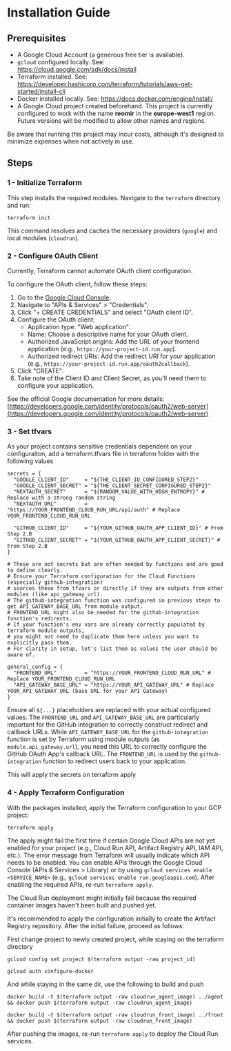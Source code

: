 # Installation Guide

## Prerequisites

*   A Google Cloud Account (a generous free tier is available).
*   `gcloud` configured locally. See: <https://cloud.google.com/sdk/docs/install>
*   Terraform installed. See: <https://developer.hashicorp.com/terraform/tutorials/aws-get-started/install-cli>
*   Docker installed locally. See: <https://docs.docker.com/engine/install/>
*   A Google Cloud project created beforehand. This project is currently configured to work with the name **reomir** in the **europe-west1** region. Future versions will be modified to allow other names and regions.

Be aware that running this project may incur costs, although it's designed to minimize expenses when not actively in use.

## Steps

### 1 - Initialize Terraform

This step installs the required modules. Navigate to the `terraform` directory and run:

```shell
terraform init
```

This command resolves and caches the necessary providers (`google`) and local modules (`cloudrun`).

### 2 - Configure OAuth Client

Currently, Terraform cannot automate OAuth client configuration.


To configure the OAuth client, follow these steps:

1.  Go to the [Google Cloud Console](https://console.cloud.google.com/).
2.  Navigate to "APIs & Services" > "Credentials".
3.  Click "+ CREATE CREDENTIALS" and select "OAuth client ID".
4.  Configure the OAuth client:
    *   Application type: "Web application".
    *   Name: Choose a descriptive name for your OAuth client.
    *   Authorized JavaScript origins: Add the URL of your frontend application (e.g., `https://your-project-id.run.app`).
    *   Authorized redirect URIs: Add the redirect URI for your application (e.g., `https://your-project-id.run.app/oauth2callback`).
5.  Click "CREATE".
6.  Take note of the Client ID and Client Secret, as you'll need them to configure your application.

See the official Google documentation for more details: [https://developers.google.com/identity/protocols/oauth2/web-server](https://developers.google.com/identity/protocols/oauth2/web-server)

### 3 - Set tfvars

As your project contains sensitive credentials dependent on your configuraiton, add a terraform.tfvars file in terraform folder with the following values

```hcl
secrets = {
  "GOOGLE_CLIENT_ID"     = "${THE_CLIENT_ID_CONFIGURED_STEP2}"
  "GOOGLE_CLIENT_SECRET" = "${THE_CLIENT_SECRET_CONFIGURED_STEP2}"
  "NEXTAUTH_SECRET"      = "${RANDOM_VALUE_WITH_HIGH_ENTROPY}" # Replace with a strong random string
  "NEXTAUTH_URL"         = "https://YOUR_FRONTEND_CLOUD_RUN_URL/api/auth" # Replace YOUR_FRONTEND_CLOUD_RUN_URL

  "GITHUB_CLIENT_ID"     = "${YOUR_GITHUB_OAUTH_APP_CLIENT_ID}" # From Step 2.B
  "GITHUB_CLIENT_SECRET" = "${YOUR_GITHUB_OAUTH_APP_CLIENT_SECRET}" # From Step 2.B
}

# These are not secrets but are often needed by functions and are good to define clearly.
# Ensure your Terraform configuration for the Cloud Functions (especially github-integration)
# sources these from tfvars or directly if they are outputs from other modules (like api_gateway_url).
# The github-integration function was configured in previous steps to get API_GATEWAY_BASE_URL from module output.
# FRONTEND_URL might also be needed for the github-integration function's redirects.
# If your function's env vars are already correctly populated by terraform module outputs,
# you might not need to duplicate them here unless you want to explicitly pass them.
# For clarity in setup, let's list them as values the user should be aware of.

general_config = {
  "FRONTEND_URL"         = "https://YOUR_FRONTEND_CLOUD_RUN_URL" # Replace YOUR_FRONTEND_CLOUD_RUN_URL
  "API_GATEWAY_BASE_URL" = "https://YOUR_API_GATEWAY_URL" # Replace YOUR_API_GATEWAY_URL (base URL for your API Gateway)
}
```
Ensure all `${...}` placeholders are replaced with your actual configured values. The `FRONTEND_URL` and `API_GATEWAY_BASE_URL` are particularly important for the GitHub integration to correctly construct redirect and callback URLs. While `API_GATEWAY_BASE_URL` for the `github-integration` function is set by Terraform using module outputs (as `module.api_gateway.url`), you need this URL to correctly configure the GitHub OAuth App's callback URL. The `FRONTEND_URL` is used by the `github-integration` function to redirect users back to your application.

This will apply the secrets on terraform apply

### 4 - Apply Terraform Configuration

With the packages installed, apply the Terraform configuration to your GCP project:

```shell
terraform apply
```

The apply might fail the first time if certain Google Cloud APIs are not yet enabled for your project (e.g., Cloud Run API, Artifact Registry API, IAM API, etc.). The error message from Terraform will usually indicate which API needs to be enabled. You can enable APIs through the Google Cloud Console (APIs & Services > Library) or by using `gcloud services enable <SERVICE_NAME>` (e.g., `gcloud services enable run.googleapis.com`). After enabling the required APIs, re-run `terraform apply`.

The Cloud Run deployment might initially fail because the required container images haven't been built and pushed yet. 

It's recommended to apply the configuration initially to create the Artifact Registry repository. After the initial failure, proceed as follows:

First change project to newly created project, while staying on the terraform directory

```
gcloud config set project $(terraform output -raw project_id)
```

```shell
gcloud auth configure-docker
```

And while staying in the same dir, use the following to build and push

```shell
docker build -t $(terraform output -raw cloudrun_agent_image) ../agent && docker push $(terraform output -raw cloudrun_agent_image)

docker build -t $(terraform output -raw cloudrun_front_image) ../front && docker push $(terraform output -raw cloudrun_front_image)
```

After pushing the images, re-run `terraform apply` to deploy the Cloud Run services.

